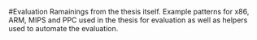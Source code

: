 #Evaluation
Ramainings from the thesis itself.
Example patterns for x86, ARM, MIPS and PPC used in the thesis for evaluation as well as helpers used to automate the evaluation.